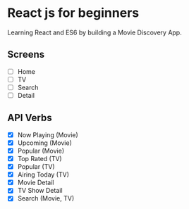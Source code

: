 # React js for beginners

Learning React and ES6 by building a Movie Discovery App.

## Screens

- [ ] Home
- [ ] TV
- [ ] Search
- [ ] Detail

## API Verbs

- [x] Now Playing (Movie)
- [x] Upcoming (Movie)
- [x] Popular (Movie)
- [x] Top Rated (TV)
- [x] Popular (TV)
- [x] Airing Today (TV)
- [x] Movie Detail
- [x] TV Show Detail
- [x] Search (Movie, TV)
